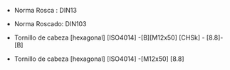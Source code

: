  - Norma Rosca : DIN13
 - Norma Roscado: DIN103
 
 - Tornillo de cabeza [hexagonal] [ISO4014] -[B][M12x50] [CHSk] - [8.8]-[B]
 
 - Tornillo de cabeza [hexagonal] [ISO4014] -[M12x50] [8.8]